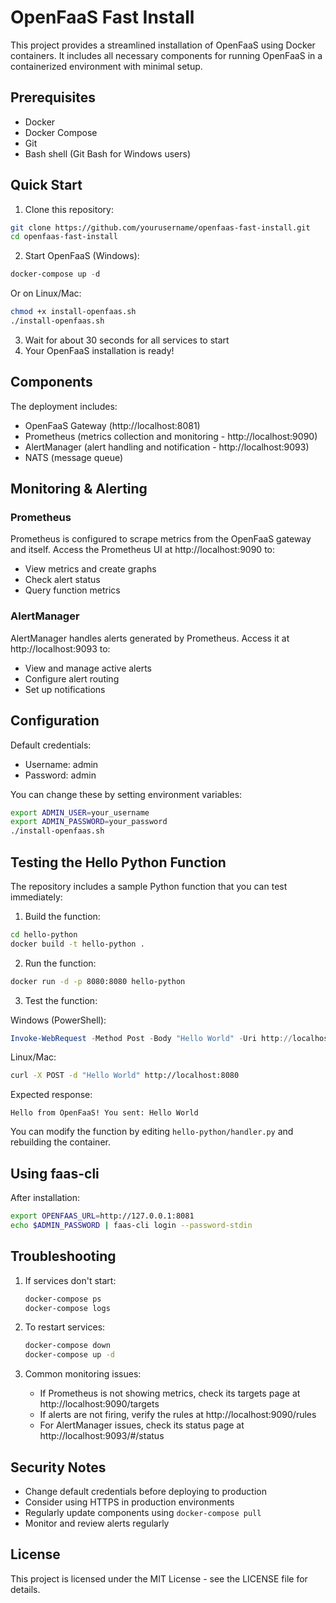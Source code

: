 # OpenFaaS Fast Install

This project provides a streamlined installation of OpenFaaS using Docker containers. It includes all necessary components for running OpenFaaS in a containerized environment with minimal setup.

## Prerequisites

- Docker
- Docker Compose
- Git
- Bash shell (Git Bash for Windows users)

## Quick Start

1. Clone this repository:
```bash
git clone https://github.com/yourusername/openfaas-fast-install.git
cd openfaas-fast-install
```

2. Start OpenFaaS (Windows):
```powershell
docker-compose up -d
```

   Or on Linux/Mac:
```bash
chmod +x install-openfaas.sh
./install-openfaas.sh
```

3. Wait for about 30 seconds for all services to start
4. Your OpenFaaS installation is ready!

## Components

The deployment includes:
- OpenFaaS Gateway (http://localhost:8081)
- Prometheus (metrics collection and monitoring - http://localhost:9090)
- AlertManager (alert handling and notification - http://localhost:9093)
- NATS (message queue)

## Monitoring & Alerting

### Prometheus
Prometheus is configured to scrape metrics from the OpenFaaS gateway and itself. Access the Prometheus UI at http://localhost:9090 to:
- View metrics and create graphs
- Check alert status
- Query function metrics

### AlertManager
AlertManager handles alerts generated by Prometheus. Access it at http://localhost:9093 to:
- View and manage active alerts
- Configure alert routing
- Set up notifications

## Configuration

Default credentials:
- Username: admin
- Password: admin

You can change these by setting environment variables:
```bash
export ADMIN_USER=your_username
export ADMIN_PASSWORD=your_password
./install-openfaas.sh
```

## Testing the Hello Python Function

The repository includes a sample Python function that you can test immediately:

1. Build the function:
```bash
cd hello-python
docker build -t hello-python .
```

2. Run the function:
```bash
docker run -d -p 8080:8080 hello-python
```

3. Test the function:

Windows (PowerShell):
```powershell
Invoke-WebRequest -Method Post -Body "Hello World" -Uri http://localhost:8080
```

Linux/Mac:
```bash
curl -X POST -d "Hello World" http://localhost:8080
```

Expected response:
```
Hello from OpenFaaS! You sent: Hello World
```

You can modify the function by editing `hello-python/handler.py` and rebuilding the container.

## Using faas-cli

After installation:
```bash
export OPENFAAS_URL=http://127.0.0.1:8081
echo $ADMIN_PASSWORD | faas-cli login --password-stdin
```

## Troubleshooting

1. If services don't start:
   ```bash
   docker-compose ps
   docker-compose logs
   ```

2. To restart services:
   ```bash
   docker-compose down
   docker-compose up -d
   ```

3. Common monitoring issues:
   - If Prometheus is not showing metrics, check its targets page at http://localhost:9090/targets
   - If alerts are not firing, verify the rules at http://localhost:9090/rules
   - For AlertManager issues, check its status page at http://localhost:9093/#/status

## Security Notes

- Change default credentials before deploying to production
- Consider using HTTPS in production environments
- Regularly update components using `docker-compose pull`
- Monitor and review alerts regularly

## License

This project is licensed under the MIT License - see the LICENSE file for details.
